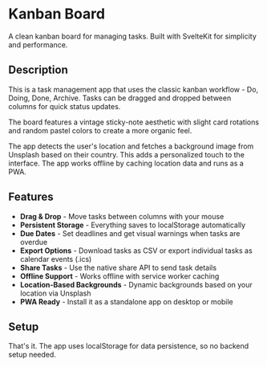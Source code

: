 # Kanban Board

A clean kanban board for managing tasks. Built with SvelteKit for simplicity and performance.

## Description

This is a task management app that uses the classic kanban workflow - Do, Doing, Done, Archive. Tasks can be dragged and dropped between columns for quick status updates.

The board features a vintage sticky-note aesthetic with slight card rotations and random pastel colors to create a more organic feel.

The app detects the user's location and fetches a background image from Unsplash based on their country. This adds a personalized touch to the interface. The app works offline by caching location data and runs as a PWA.

## Features

- **Drag & Drop** - Move tasks between columns with your mouse
- **Persistent Storage** - Everything saves to localStorage automatically
- **Due Dates** - Set deadlines and get visual warnings when tasks are overdue
- **Export Options** - Download tasks as CSV or export individual tasks as calendar events (.ics)
- **Share Tasks** - Use the native share API to send task details
- **Offline Support** - Works offline with service worker caching
- **Location-Based Backgrounds** - Dynamic backgrounds based on your location via Unsplash
- **PWA Ready** - Install it as a standalone app on desktop or mobile

## Setup

That's it. The app uses localStorage for data persistence, so no backend setup needed.
